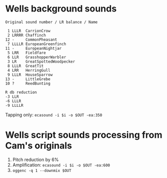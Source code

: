 Wells background sounds
=======================

```
Original sound number / LR balance / Name

 1 LLLR  CarrionCrow
 2 LRRRR Chaffinch
12 -     CommonPheasant
 7 LLLLR EuropeanGreenfinch
11 -     EuropeanNightjar
 5 LRR   Fieldfare
 6 LLR   GrasshopperWarbler
 3 LR    GreatSpottedWoodpecker
 8 LLLR  GreatTit
 4 LRR   HerringGull
 9 LLLR  HouseSparrow
13 -     LittleGrebe
10 ?     ReedBunting
```

```
R db reduction
-3 LLR
-6 LLLR
-9 LLLLR
```

Tapping only: `ecasound -i $i -o $OUT -ea:350`


Wells script sounds processing from Cam's originals
===================================================

1. Pitch reduction by 6%
1. Amplification: `ecasound -i $i -o $OUT -ea:600`
1. `oggenc -q 1 --downmix $OUT`

